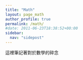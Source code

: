 ```yaml
---
title: "Math"
layout: page_math
author_profile: true
permalink: /math/
#date: 2011-06-23T18:38:52+00:00
sidebar:
  nav: "sidepost"
---
```

這裡筆記著對於數學的碎念
